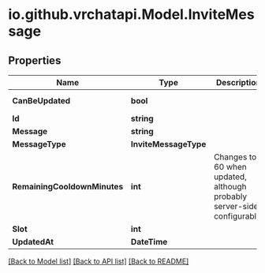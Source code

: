 
# io.github.vrchatapi.Model.InviteMessage

## Properties

Name | Type | Description | Notes
------------ | ------------- | ------------- | -------------
**CanBeUpdated** | **bool** |  | [default to true]
**Id** | **string** |  | 
**Message** | **string** |  | 
**MessageType** | **InviteMessageType** |  | 
**RemainingCooldownMinutes** | **int** | Changes to 60 when updated, although probably server-side configurable. | [default to 0]
**Slot** | **int** |  | 
**UpdatedAt** | **DateTime** |  | 

[[Back to Model list]](../README.md#documentation-for-models)
[[Back to API list]](../README.md#documentation-for-api-endpoints)
[[Back to README]](../README.md)

